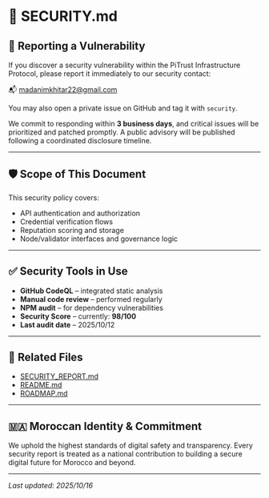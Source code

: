 # 🔐 SECURITY.md

## 📣 Reporting a Vulnerability

If you discover a security vulnerability within the PiTrust Infrastructure Protocol, please report it immediately to our security contact:

📬 [madanimkhitar22@gmail.com](mailto:madanimkhitar22@gmail.com)

You may also open a private issue on GitHub and tag it with `security`.

We commit to responding within **3 business days**, and critical issues will be prioritized and patched promptly. A public advisory will be published following a coordinated disclosure timeline.

---

## 🛡️ Scope of This Document

This security policy covers:

- API authentication and authorization  
- Credential verification flows  
- Reputation scoring and storage  
- Node/validator interfaces and governance logic

---

## ✅ Security Tools in Use

- **GitHub CodeQL** – integrated static analysis  
- **Manual code review** – performed regularly  
- **NPM audit** – for dependency vulnerabilities  
- **Security Score** – currently: **98/100**  
- **Last audit date** – 2025/10/12

---

## 📄 Related Files

- [SECURITY_REPORT.md](https://github.com/madanimkhitar22-beep/PiTrust-Infrastructure-Protocol/blob/main/SECURITY_REPORT.md)  
- [README.md](https://github.com/madanimkhitar22-beep/PiTrust-Infrastructure-Protocol/blob/main/README.md)  
- [ROADMAP.md](https://github.com/madanimkhitar22-beep/PiTrust-Infrastructure-Protocol/blob/main/ROADMAP.md)

---

## 🇲🇦 Moroccan Identity & Commitment

We uphold the highest standards of digital safety and transparency. Every security report is treated as a national contribution to building a secure digital future for Morocco and beyond.

---

_Last updated: 2025/10/16_

